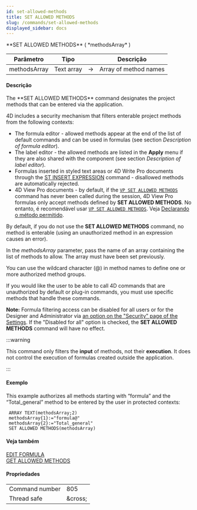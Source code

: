 ```yaml
---
id: set-allowed-methods
title: SET ALLOWED METHODS
slug: /commands/set-allowed-methods
displayed_sidebar: docs
---
```


<!--REF #_command_.SET ALLOWED METHODS.Syntax-->**SET ALLOWED METHODS** ( *methodsArray* )<!-- END REF-->

<!--REF #_command_.SET ALLOWED METHODS.Params-->

| Parâmetro    | Tipo       |                             | Descrição             |
| ------------ | ---------- | --------------------------- | --------------------- |
| methodsArray | Text array | &#8594; | Array of method names |

<!-- END REF-->

#### Descrição

<!--REF #_command_.SET ALLOWED METHODS.Summary-->The **SET ALLOWED METHODS** command designates the project methods that can be entered via the application.<!-- END REF-->

4D includes a security mechanism that filters enterable project methods from the following contexts:

- The formula editor - allowed methods appear at the end of the list of default commands and can be used in formulas (see section *Description of formula editor*).
- The label editor - the allowed methods are listed in the **Apply** menu if they are also shared with the component (see section *Description of label editor*).
- Formulas inserted in styled text areas or 4D Write Pro documents through the [ST INSERT EXPRESSION](../commands-legacy/st-insert-expression.md) command - disallowed methods are automatically rejected.
- 4D View Pro documents - by default, if the [`VP SET ALLOWED METHODS`](../ViewPro/commands/vp-set-allowed-methods.md) command has never been called during the session, 4D View Pro formulas only accept methods defined by **SET ALLOWED METHODS**. No entanto, é recomendável usar [`VP SET ALLOWED METHODS`](../ViewPro/commands/vp-set-allowed-methods.md). Veja [Declarando o método permitido](../ViewPro/formulas.md#declaring-allowed-methods).

By default, if you do not use the **SET ALLOWED METHODS** command, no method is enterable (using an unauthorized method in an expression causes an error).

In the *methodsArray* parameter, pass the name of an array containing the list of methods to allow. The array must have been set previously.

You can use the wildcard character (@) in method names to define one or more authorized method groups.

If you would like the user to be able to call 4D commands that are unauthorized by default or plug-in commands, you must use specific methods that handle these commands.

**Note:** Formula filtering access can be disabled for all users or for the Designer and Administrator via [an option on the "Security" page of the Settings](../settings/security.md#options). If the "Disabled for all" option is checked, the **SET ALLOWED METHODS** command will have no effect.

:::warning

This command only filters the **input** of methods, not their **execution**. It does not control the execution of formulas created outside the application.

:::

#### Exemplo

This example authorizes all methods starting with “formula” and the “Total\_general” method to be entered by the user in protected contexts:

```4d
 ARRAY TEXT(methodsArray;2)
 methodsArray{1}:="formula@"
 methodsArray{2}:="Total_general"
 SET ALLOWED METHODS(methodsArray)
```

#### Veja também

[EDIT FORMULA](../commands-legacy/edit-formula.md)\
[GET ALLOWED METHODS](../commands-legacy/get-allowed-methods.md)

#### Propriedades

|                |                                 |
| -------------- | ------------------------------- |
| Command number | 805                             |
| Thread safe    | &amp;cross; |
